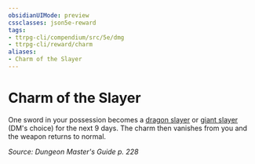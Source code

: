 ```yaml
---
obsidianUIMode: preview
cssclasses: json5e-reward
tags:
- ttrpg-cli/compendium/src/5e/dmg
- ttrpg-cli/reward/charm
aliases:
- Charm of the Slayer
---
```

# Charm of the Slayer

One sword in your possession becomes a [dragon slayer](/3-Mechanics/CLI/Compendium/items/dragon-slayer.md) or [giant slayer](/3-Mechanics/CLI/Compendium/items/giant-slayer.md) (DM's choice) for the next 9 days. The charm then vanishes from you and the weapon returns to normal.

*Source: Dungeon Master's Guide p. 228*